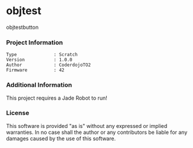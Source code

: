 objtest
================

objtestbutton

### Project Information
```
Type              : Scratch
Version           : 1.0.0
Author            : CoderdojoTO2
Firmware          : 42
```

### Additional Information
This project requires a Jade Robot to run!

### License
This software is provided "as is" without any expressed or implied warranties.  In no case shall the author or any contributors be liable for any damages caused by the use of this software.

